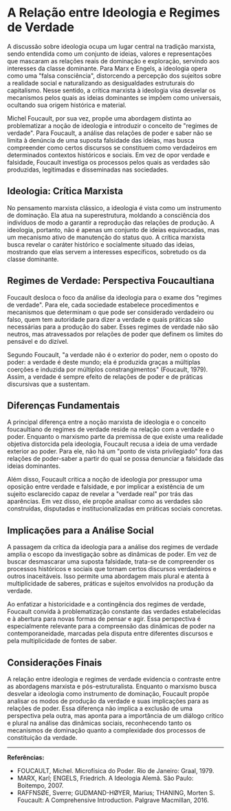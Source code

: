 
# A Relação entre Ideologia e Regimes de Verdade

A discussão sobre ideologia ocupa um lugar central na tradição marxista, sendo entendida como um conjunto de ideias, valores e representações que mascaram as relações reais de dominação e exploração, servindo aos interesses da classe dominante. Para Marx e Engels, a ideologia opera como uma "falsa consciência", distorcendo a percepção dos sujeitos sobre a realidade social e naturalizando as desigualdades estruturais do capitalismo. Nesse sentido, a crítica marxista à ideologia visa desvelar os mecanismos pelos quais as ideias dominantes se impõem como universais, ocultando sua origem histórica e material.

Michel Foucault, por sua vez, propõe uma abordagem distinta ao problematizar a noção de ideologia e introduzir o conceito de "regimes de verdade". Para Foucault, a análise das relações de poder e saber não se limita à denúncia de uma suposta falsidade das ideias, mas busca compreender como certos discursos se constituem como verdadeiros em determinados contextos históricos e sociais. Em vez de opor verdade e falsidade, Foucault investiga os processos pelos quais as verdades são produzidas, legitimadas e disseminadas nas sociedades.

## Ideologia: Crítica Marxista

No pensamento marxista clássico, a ideologia é vista como um instrumento de dominação. Ela atua na superestrutura, moldando a consciência dos indivíduos de modo a garantir a reprodução das relações de produção. A ideologia, portanto, não é apenas um conjunto de ideias equivocadas, mas um mecanismo ativo de manutenção do status quo. A crítica marxista busca revelar o caráter histórico e socialmente situado das ideias, mostrando que elas servem a interesses específicos, sobretudo os da classe dominante.

## Regimes de Verdade: Perspectiva Foucaultiana

Foucault desloca o foco da análise da ideologia para o exame dos "regimes de verdade". Para ele, cada sociedade estabelece procedimentos e mecanismos que determinam o que pode ser considerado verdadeiro ou falso, quem tem autoridade para dizer a verdade e quais práticas são necessárias para a produção do saber. Esses regimes de verdade não são neutros, mas atravessados por relações de poder que definem os limites do pensável e do dizível.

Segundo Foucault, "a verdade não é o exterior do poder, nem o oposto do poder: a verdade é deste mundo; ela é produzida graças a múltiplas coerções e induzida por múltiplos constrangimentos" (Foucault, 1979). Assim, a verdade é sempre efeito de relações de poder e de práticas discursivas que a sustentam.

## Diferenças Fundamentais

A principal diferença entre a noção marxista de ideologia e o conceito foucaultiano de regimes de verdade reside na relação com a verdade e o poder. Enquanto o marxismo parte da premissa de que existe uma realidade objetiva distorcida pela ideologia, Foucault recusa a ideia de uma verdade exterior ao poder. Para ele, não há um "ponto de vista privilegiado" fora das relações de poder-saber a partir do qual se possa denunciar a falsidade das ideias dominantes.

Além disso, Foucault critica a noção de ideologia por pressupor uma oposição entre verdade e falsidade, e por implicar a existência de um sujeito esclarecido capaz de revelar a "verdade real" por trás das aparências. Em vez disso, ele propõe analisar como as verdades são construídas, disputadas e institucionalizadas em práticas sociais concretas.

## Implicações para a Análise Social

A passagem da crítica da ideologia para a análise dos regimes de verdade amplia o escopo da investigação sobre as dinâmicas de poder. Em vez de buscar desmascarar uma suposta falsidade, trata-se de compreender os processos históricos e sociais que tornam certos discursos verdadeiros e outros inaceitáveis. Isso permite uma abordagem mais plural e atenta à multiplicidade de saberes, práticas e sujeitos envolvidos na produção da verdade.

Ao enfatizar a historicidade e a contingência dos regimes de verdade, Foucault convida à problematização constante das verdades estabelecidas e à abertura para novas formas de pensar e agir. Essa perspectiva é especialmente relevante para a compreensão das dinâmicas de poder na contemporaneidade, marcadas pela disputa entre diferentes discursos e pela multiplicidade de fontes de saber.

## Considerações Finais

A relação entre ideologia e regimes de verdade evidencia o contraste entre as abordagens marxista e pós-estruturalista. Enquanto o marxismo busca desvelar a ideologia como instrumento de dominação, Foucault propõe analisar os modos de produção da verdade e suas implicações para as relações de poder. Essa diferença não implica a exclusão de uma perspectiva pela outra, mas aponta para a importância de um diálogo crítico e plural na análise das dinâmicas sociais, reconhecendo tanto os mecanismos de dominação quanto a complexidade dos processos de constituição da verdade.

---

**Referências:**

- FOUCAULT, Michel. Microfísica do Poder. Rio de Janeiro: Graal, 1979.
- MARX, Karl; ENGELS, Friedrich. A Ideologia Alemã. São Paulo: Boitempo, 2007.
- RAFFNSØE, Sverre; GUDMAND-HØYER, Marius; THANING, Morten S. Foucault: A Comprehensive Introduction. Palgrave Macmillan, 2016.
```
